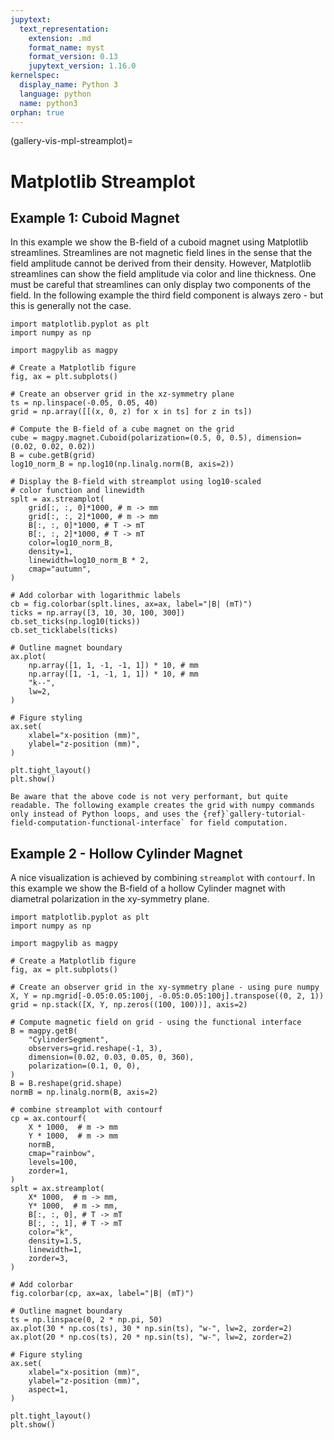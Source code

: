 ```yaml
---
jupytext:
  text_representation:
    extension: .md
    format_name: myst
    format_version: 0.13
    jupytext_version: 1.16.0
kernelspec:
  display_name: Python 3
  language: python
  name: python3
orphan: true
---
```


(gallery-vis-mpl-streamplot)=

# Matplotlib Streamplot

## Example 1: Cuboid Magnet

In this example we show the B-field of a cuboid magnet using Matplotlib streamlines. Streamlines are not magnetic field lines in the sense that the field amplitude cannot be derived from their density. However, Matplotlib streamlines can show the field amplitude via color and line thickness. One must be careful that streamlines can only display two components of the field. In the following example the third field component is always zero - but this is generally not the case.

```{code-cell} ipython3
import matplotlib.pyplot as plt
import numpy as np

import magpylib as magpy

# Create a Matplotlib figure
fig, ax = plt.subplots()

# Create an observer grid in the xz-symmetry plane
ts = np.linspace(-0.05, 0.05, 40)
grid = np.array([[(x, 0, z) for x in ts] for z in ts])

# Compute the B-field of a cube magnet on the grid
cube = magpy.magnet.Cuboid(polarization=(0.5, 0, 0.5), dimension=(0.02, 0.02, 0.02))
B = cube.getB(grid)
log10_norm_B = np.log10(np.linalg.norm(B, axis=2))

# Display the B-field with streamplot using log10-scaled
# color function and linewidth
splt = ax.streamplot(
    grid[:, :, 0]*1000, # m -> mm
    grid[:, :, 2]*1000, # m -> mm
    B[:, :, 0]*1000, # T -> mT
    B[:, :, 2]*1000, # T -> mT
    color=log10_norm_B,
    density=1,
    linewidth=log10_norm_B * 2,
    cmap="autumn",
)

# Add colorbar with logarithmic labels
cb = fig.colorbar(splt.lines, ax=ax, label="|B| (mT)")
ticks = np.array([3, 10, 30, 100, 300])
cb.set_ticks(np.log10(ticks))
cb.set_ticklabels(ticks)

# Outline magnet boundary
ax.plot(
    np.array([1, 1, -1, -1, 1]) * 10, # mm
    np.array([1, -1, -1, 1, 1]) * 10, # mm
    "k--",
    lw=2,
)

# Figure styling
ax.set(
    xlabel="x-position (mm)",
    ylabel="z-position (mm)",
)

plt.tight_layout()
plt.show()
```

```{note}
Be aware that the above code is not very performant, but quite readable. The following example creates the grid with numpy commands only instead of Python loops, and uses the {ref}`gallery-tutorial-field-computation-functional-interface` for field computation.
```

## Example 2 - Hollow Cylinder Magnet

A nice visualization is achieved by combining `streamplot` with `contourf`. In this example we show the B-field of a hollow Cylinder magnet with diametral polarization in the xy-symmetry plane.

```{code-cell} ipython3
import matplotlib.pyplot as plt
import numpy as np

import magpylib as magpy

# Create a Matplotlib figure
fig, ax = plt.subplots()

# Create an observer grid in the xy-symmetry plane - using pure numpy
X, Y = np.mgrid[-0.05:0.05:100j, -0.05:0.05:100j].transpose((0, 2, 1))
grid = np.stack([X, Y, np.zeros((100, 100))], axis=2)

# Compute magnetic field on grid - using the functional interface
B = magpy.getB(
    "CylinderSegment",
    observers=grid.reshape(-1, 3),
    dimension=(0.02, 0.03, 0.05, 0, 360),
    polarization=(0.1, 0, 0),
)
B = B.reshape(grid.shape)
normB = np.linalg.norm(B, axis=2)

# combine streamplot with contourf
cp = ax.contourf(
    X * 1000,  # m -> mm
    Y * 1000,  # m -> mm
    normB,
    cmap="rainbow",
    levels=100,
    zorder=1,
)
splt = ax.streamplot(
    X* 1000,  # m -> mm,
    Y* 1000,  # m -> mm,
    B[:, :, 0], # T -> mT
    B[:, :, 1], # T -> mT
    color="k",
    density=1.5,
    linewidth=1,
    zorder=3,
)

# Add colorbar
fig.colorbar(cp, ax=ax, label="|B| (mT)")

# Outline magnet boundary
ts = np.linspace(0, 2 * np.pi, 50)
ax.plot(30 * np.cos(ts), 30 * np.sin(ts), "w-", lw=2, zorder=2)
ax.plot(20 * np.cos(ts), 20 * np.sin(ts), "w-", lw=2, zorder=2)

# Figure styling
ax.set(
    xlabel="x-position (mm)",
    ylabel="z-position (mm)",
    aspect=1,
)

plt.tight_layout()
plt.show()
```
